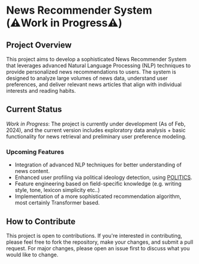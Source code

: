 News Recommender System (⚠️Work in Progress⚠️) 
==========================================

Project Overview
----------------

This project aims to develop a sophisticated News Recommender System that leverages advanced Natural Language Processing (NLP) techniques to provide personalized news recommendations to users. The system is designed to analyze large volumes of news data, understand user preferences, and deliver relevant news articles that align with individual interests and reading habits.

Current Status
--------------

_Work in Progress_: The project is currently under development (As of Feb, 2024), and the current version includes exploratory data analysis + basic functionality for news retrieval and preliminary user preference modeling.


### Upcoming Features

*   Integration of advanced NLP techniques for better understanding of news content.
*   Enhanced user profiling via political ideology detection, using [POLITICS](https://aclanthology.org/2022.findings-naacl.101/).
*   Feature engineering based on field-specific knowledge (e.g. writing style, tone, lexicon simplicity etc..)
*   Implementation of a more sophisticated recommendation algorithm, most certainly Transformer based.



How to Contribute
-----------------

This project is open to contributions. If you're interested in contributing, please feel free to fork the repository, make your changes, and submit a pull request. For major changes, please open an issue first to discuss what you would like to change.


